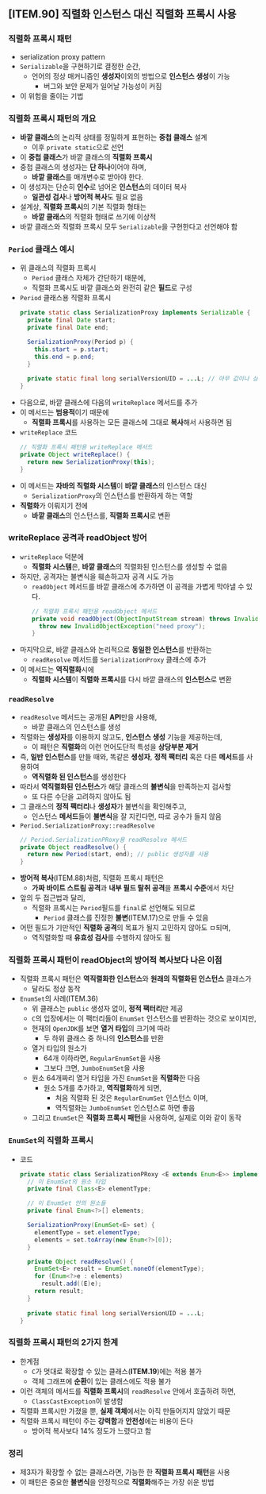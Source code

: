 ## [ITEM.90] 직렬화 인스턴스 대신 직렬화 프록시 사용

### 직렬화 프록시 패턴
- serialization proxy pattern
- `Serializable`을 구현하기로 결정한 순간,
  - 언어의 정상 매커니즘인 **생성자**이외의 방법으로 **인스턴스 생성**이 가능
    - 버그와 보안 문제가 일어날 가능성이 커짐
- 이 위험을 줄이는 기법

### 직렬화 프록시 패턴의 개요
- **바깥 클래스**의 논리적 상태를 정밀하게 표현하는 **중첩 클래스** 설계
  - 이후 `private static`으로 선언
- 이 **중첩 클래스**가 바깥 클래스의 **직렬화 프록시**
- 중첩 클래스의 생성자는 **단 하나**이어야 하며,
  - **바깥 클래스**를 매개변수로 받아야 한다.
- 이 생성자는 단순히 **인수**로 넘어온 **인스턴스**의 데이터 복사
  - **일관성 검사**나 **방어적 복사**도 필요 없음
- 설계상, **직렬화 프록시**의 기본 직렬화 형태는
  - **바깥 클래스**의 직렬화 형태로 쓰기에 이상적
- 바깥 클래스와 직렬화 프록시 모두 `Serializable`을 구현한다고 선언해야 함

### `Period` 클래스 예시
- 위 클래스의 직렬화 프록시
  - `Period` 클래스 자체가 간단하기 때문에,
  - 직렬화 프록시도 바깥 클래스와 완전히 같은 **필드**로 구성
- `Period` 클래스용 직렬화 프록시
  ```java
  private static class SerializationProxy implements Serializable {
    private final Date start;
    private final Date end;

    SerializationProxy(Period p) {
      this.start = p.start;
      this.end = p.end;
    }
    
    private static final long serialVersionUID = ...L; // 아무 값이나 상관 없음
  }
  ```
- 다음으로, 바깥 클래스에 다음의 `writeReplace` 메서드를 추가
- 이 메서드는 **범용적**이기 때문에
  - **직렬화 프록시**를 사용하는 모든 클래스에 그대로 **복사**해서 사용하면 됨
- `writeReplace` 코드
  ```java
  // 직렬화 프록시 패턴용 writeReplace 메서드
  private Object writeReplace() {
    return new SerializationProxy(this);
  }
  ```
- 이 메서드는 **자바의 직렬화 시스템**이 **바깥 클래스**의 인스턴스 대신
  - `SerializationProxy`의 인스턴스를 반환하게 하는 역할
- **직렬화**가 이뤄지기 전에
  - **바깥 클래스**의 인스턴스를, **직렬화 프록시**로 변환

### writeReplace 공격과 readObject 방어
- `writeReplace` 덕분에
  - **직렬화 시스템**은, **바깥 클래스**의 직렬화된 인스턴스를 생성할 수 없음
- 하지만, 공격자는 불변식을 훼손하고자 공격 시도 가능
  - `readObject` 메서드를 바깥 클래스에 추가하면 이 공격을 가볍게 막아낼 수 있다.
    ```java
    // 직렬화 프록시 패턴용 readObject 메서드
    private void readObject(ObjectInputStream stream) throws InvalidObjectException {
      throw new InvalidObjectException("need proxy");
    }
    ```
- 마지막으로, 바깥 클래스와 논리적으로 **동일한 인스턴스**를 반환하는
  - `readResolve` 메서드를 `SerializationProxy` 클래스에 추가
- 이 메서드는 **역직렬화**시에
  - **직렬화 시스템**이 **직렬화 프록시**를 다시 바깥 클래스의 **인스턴스**로 변환

### `readResolve`
- `readResolve` 메서드는 공개된 **API**만을 사용해,
  - 바깥 클래스의 인스턴스를 생성
- 직렬화는 **생성자**를 이용하지 않고도, **인스턴스 생성** 기능을 제공하는데,
  - 이 패턴은 **직렬화**의 이런 언어도단적 특성을 **상당부분 제거**
- 즉, **일반 인스턴스**를 만들 때와, 똑같은 **생성자**, **정적 팩터리** 혹은 다른 **메서드**를 사용하여
  - **역직렬화 된 인스턴스**를 생성한다
- 따라서 **역직렬화된 인스턴스**가 해당 클래스의 **불변식**을 만족하는지 검사할
  - 또 다른 수단을 고려하지 않아도 됨
- 그 클래스의 **정적 팩터리**나 **생성자**가 불변식을 확인해주고,
  - 인스턴스 **메서드**들이 **불변식**을 잘 지킨다면, 따로 공수가 들지 않음
- `Period.SerializationProxy::readResolve`
  ```java
  // Period.SerializationPRoxy용 readResolve 메서드
  private Object readResolve() {
    return new Period(start, end); // public 생성자를 사용
  }
  ```
- **방어적 복사**(ITEM.88)처럼, 직렬화 프록시 패턴은
  - **가짜 바이트 스트림 공격**과 **내부 필드 탈취 공격**을 **프록시 수준**에서 차단
- 앞의 두 접근법과 달리,
  - 직렬화 프록시는 `Period`필드를 `final`로 선언해도 되므로
    - `Period` 클래스를 진정한 **불변**(ITEM.17)으로 만들 수 있음
- 어떤 필드가 기만적인 **직렬화 공격**의 목표가 될지 고민하지 않아도 ㅁ되며,
  - 역직렬화할 때 **유효성 검사**를 수행하지 않아도 됨

### 직렬화 프록시 패턴이 readObject의 방어적 복사보다 나은 이점
- 직렬화 프록시 패턴은 **역직렬화한 인스턴스**와 **원래의 직렬화된 인스턴스** 클래스가
  - 달라도 정상 동작
- `EnumSet`의 사례(ITEM.36)
  - 위 클래스는 `public` 생성자 없이, **정적 팩터리**만 제공
  - `C`의 입장에서는 이 팩터리들이 `EnumSet` 인스턴스를 반환하는 것으로 보이지만,
  - 현재의 `OpenJDK`를 보면 **열거 타입**의 크기에 따라
    - 두 하위 클래스 중 하나의 **인스턴스**를 반환
  - 열거 타입의 원소가
    - 64개 이하라면, `RegularEnumSet`을 사용
    - 그보다 크면, `JumboEnumSet`을 사용
  - 원소 64개짜리 열거 타입을 가진 `EnumSet`을 **직렬화**한 다음
    - 원소 5개를 추가하고, **역직렬화**하게 되면,
      - 처음 직렬화 된 것은 `RegularEnumSet` 인스턴스 이며,
      - 역직렬화는 `JumboEnumSet` 인스턴스로 하면 좋음
  - 그리고 `EnumSet`은 **직렬화 프록시 패턴**을 사용하여, 실제로 이와 같이 동작

### `EnumSet`의 직렬화 프록시
- 코드
  ```java
  private static class SerializationPRoxy <E extends Enum<E>> implements Serializable {
    // 이 EnumSet의 원소 타입
    private final Class<E> elementType;

    // 이 EnumSet 안의 원소들
    private final Enum<?>[] elements;

    SerializationProxy(EnumSet<E> set) {
      elementType = set.elementType;
      elements = set.toArray(new Enum<?>[0]);
    }

    private Object readResolve() {
      EnumSet<E> result = EnumSet.noneOf(elementType);
      for (Enum<?>e : elements)
        result.add((E)e);
      return result;
    }
    
    private static final long serialVersionUID = ...L;
  }
  ```

### 직렬화 프록시 패턴의 2가지 한계
- 한계점
  - `C`가 멋대로 확장할 수 있는 클래스(**ITEM.19**)에는 적용 불가
  - 객체 그래프에 **순환**이 있는 클래스에도 적용 불가
- 이런 객체의 메서드를 **직렬화 프록시**의 `readResolve` 안에서 호출하려 하면,
  - `ClassCastException`이 발생함
- 직렬화 프록시만 가졌을 뿐, **실제 객체**에서는 아직 만들어지지 않았기 때문
- 직렬화 프록시 패턴이 주는 **강력함**과 **안전성**에는 비용이 든다
  - 방어적 복사보다 14% 정도가 느렸다고 함

### 정리
- 제3자가 확장할 수 없는 클래스라면, 가능한 한 **직렬화 프록시 패턴**을 사용
- 이 패턴은 중요한 **불변식**을 안정적으로 **직렬화**해주는 가장 쉬운 방법